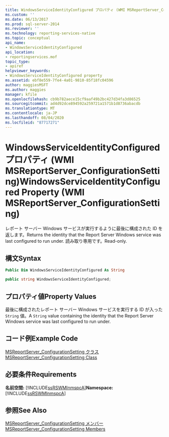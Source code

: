 ```yaml
---
title: WindowsServiceIdentityConfigured プロパティ (WMI MSReportServer_ConfigurationSetting) |Microsoft Docs
ms.custom: ''
ms.date: 06/13/2017
ms.prod: sql-server-2014
ms.reviewer: ''
ms.technology: reporting-services-native
ms.topic: conceptual
api_name:
- WindowsServiceIdentityConfigured
api_location:
- reportingservices.mof
topic_type:
- apiref
helpviewer_keywords:
- WindowsServiceIdentityConfigured property
ms.assetid: ebf8e559-7fe4-4a01-9810-85f18fc04596
author: maggiesMSFT
ms.author: maggies
manager: kfile
ms.openlocfilehash: cb9b782aece15cf9aaf49b2bc427d34fa3d86525
ms.sourcegitcommit: ad4d92dce894592a259721a1571b1d8736abacdb
ms.translationtype: MT
ms.contentlocale: ja-JP
ms.lasthandoff: 08/04/2020
ms.locfileid: "87717271"
---
```

# <a name="windowsserviceidentityconfigured-property-wmi-msreportserver_configurationsetting"></a><span data-ttu-id="08e15-102">WindowsServiceIdentityConfigured プロパティ (WMI MSReportServer_ConfigurationSetting)</span><span class="sxs-lookup"><span data-stu-id="08e15-102">WindowsServiceIdentityConfigured Property (WMI MSReportServer_ConfigurationSetting)</span></span>
  <span data-ttu-id="08e15-103">レポート サーバー Windows サービスが実行するように最後に構成された ID を返します。</span><span class="sxs-lookup"><span data-stu-id="08e15-103">Returns the identity that the Report Server Windows service was last configured to run under.</span></span> <span data-ttu-id="08e15-104">読み取り専用です。</span><span class="sxs-lookup"><span data-stu-id="08e15-104">Read-only.</span></span>  
  
## <a name="syntax"></a><span data-ttu-id="08e15-105">構文</span><span class="sxs-lookup"><span data-stu-id="08e15-105">Syntax</span></span>  
  
```vb  
Public Dim WindowsServiceIdentityConfigured As String  
```  
  
```csharp  
public string WindowsServiceIdentityConfigured;  
```  
  
## <a name="property-values"></a><span data-ttu-id="08e15-106">プロパティ値</span><span class="sxs-lookup"><span data-stu-id="08e15-106">Property Values</span></span>  
 <span data-ttu-id="08e15-107">最後に構成されたレポート サーバー Windows サービスを実行する ID が入った `String` 値。</span><span class="sxs-lookup"><span data-stu-id="08e15-107">A `String` value containing the identity that the Report Server Windows service was last configured to run under.</span></span>  
  
## <a name="example-code"></a><span data-ttu-id="08e15-108">コード例</span><span class="sxs-lookup"><span data-stu-id="08e15-108">Example Code</span></span>  
 [<span data-ttu-id="08e15-109">MSReportServer_ConfigurationSetting クラス</span><span class="sxs-lookup"><span data-stu-id="08e15-109">MSReportServer_ConfigurationSetting Class</span></span>](msreportserver-configurationsetting-class.md)  
  
## <a name="requirements"></a><span data-ttu-id="08e15-110">必要条件</span><span class="sxs-lookup"><span data-stu-id="08e15-110">Requirements</span></span>  
 <span data-ttu-id="08e15-111">**名前空間:** [!INCLUDE[ssRSWMInmspcA](../../includes/ssrswminmspca-md.md)]</span><span class="sxs-lookup"><span data-stu-id="08e15-111">**Namespace:** [!INCLUDE[ssRSWMInmspcA](../../includes/ssrswminmspca-md.md)]</span></span>  
  
## <a name="see-also"></a><span data-ttu-id="08e15-112">参照</span><span class="sxs-lookup"><span data-stu-id="08e15-112">See Also</span></span>  
 [<span data-ttu-id="08e15-113">MSReportServer_ConfigurationSetting メンバー</span><span class="sxs-lookup"><span data-stu-id="08e15-113">MSReportServer_ConfigurationSetting Members</span></span>](msreportserver-configurationsetting-members.md)  
  
  
